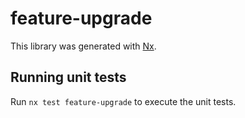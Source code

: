 # feature-upgrade

This library was generated with [Nx](https://nx.dev).

## Running unit tests

Run `nx test feature-upgrade` to execute the unit tests.
